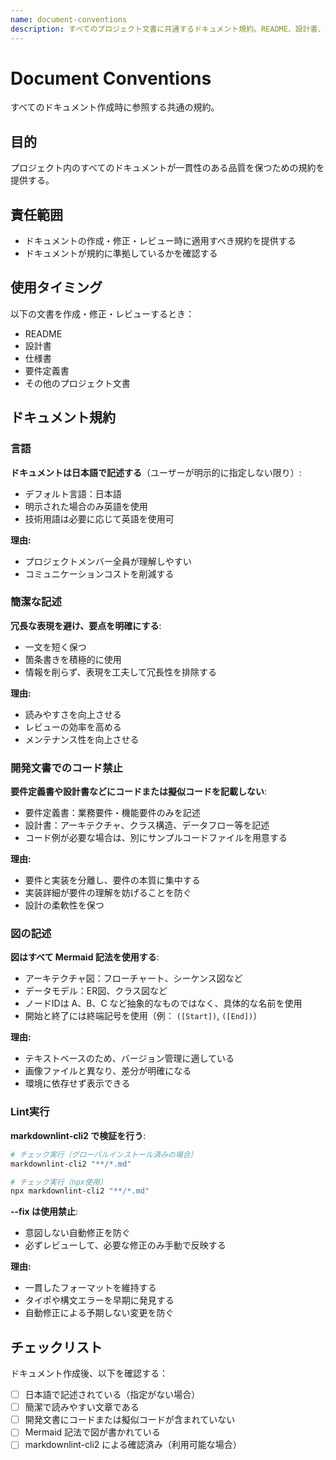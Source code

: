 ```yaml
---
name: document-conventions
description: すべてのプロジェクト文書に共通するドキュメント規約。README、設計書、仕様書などのマークダウンファイル作成・修正・レビュー時に使用する。
---
```


# Document Conventions

すべてのドキュメント作成時に参照する共通の規約。

## 目的

プロジェクト内のすべてのドキュメントが一貫性のある品質を保つための規約を提供する。

## 責任範囲

- ドキュメントの作成・修正・レビュー時に適用すべき規約を提供する
- ドキュメントが規約に準拠しているかを確認する

## 使用タイミング

以下の文書を作成・修正・レビューするとき：
- README
- 設計書
- 仕様書
- 要件定義書
- その他のプロジェクト文書

## ドキュメント規約

### 言語

**ドキュメントは日本語で記述する**（ユーザーが明示的に指定しない限り）:

- デフォルト言語：日本語
- 明示された場合のみ英語を使用
- 技術用語は必要に応じて英語を使用可

**理由:**
- プロジェクトメンバー全員が理解しやすい
- コミュニケーションコストを削減する

### 簡潔な記述

**冗長な表現を避け、要点を明確にする**:

- 一文を短く保つ
- 箇条書きを積極的に使用
- 情報を削らず、表現を工夫して冗長性を排除する

**理由:**
- 読みやすさを向上させる
- レビューの効率を高める
- メンテナンス性を向上させる

### 開発文書でのコード禁止

**要件定義書や設計書などにコードまたは擬似コードを記載しない**:

- 要件定義書：業務要件・機能要件のみを記述
- 設計書：アーキテクチャ、クラス構造、データフロー等を記述
- コード例が必要な場合は、別にサンプルコードファイルを用意する

**理由:**
- 要件と実装を分離し、要件の本質に集中する
- 実装詳細が要件の理解を妨げることを防ぐ
- 設計の柔軟性を保つ

### 図の記述

**図はすべて Mermaid 記法を使用する**:

- アーキテクチャ図：フローチャート、シーケンス図など
- データモデル：ER図、クラス図など
- ノードIDは A、B、C など抽象的なものではなく、具体的な名前を使用
- 開始と終了には終端記号を使用（例： `([Start])`, `([End])`）

**理由:**
- テキストベースのため、バージョン管理に適している
- 画像ファイルと異なり、差分が明確になる
- 環境に依存せず表示できる

### Lint実行

**markdownlint-cli2 で検証を行う**:

```bash
# チェック実行（グローバルインストール済みの場合）
markdownlint-cli2 "**/*.md"

# チェック実行（npx使用）
npx markdownlint-cli2 "**/*.md"
```

**--fix は使用禁止**:

- 意図しない自動修正を防ぐ
- 必ずレビューして、必要な修正のみ手動で反映する

**理由:**
- 一貫したフォーマットを維持する
- タイポや構文エラーを早期に発見する
- 自動修正による予期しない変更を防ぐ

## チェックリスト

ドキュメント作成後、以下を確認する：

- [ ] 日本語で記述されている（指定がない場合）
- [ ] 簡潔で読みやすい文章である
- [ ] 開発文書にコードまたは擬似コードが含まれていない
- [ ] Mermaid 記法で図が書かれている
- [ ] markdownlint-cli2 による確認済み（利用可能な場合）
